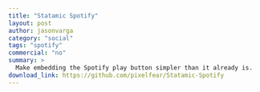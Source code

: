 ```yaml
---
title: "Statamic Spotify"
layout: post
author: jasonvarga
category: "social"
tags: "spotify"
commercial: "no"
summary: >
  Make embedding the Spotify play button simpler than it already is.
download_link: https://github.com/pixelfear/Statamic-Spotify
---
```

